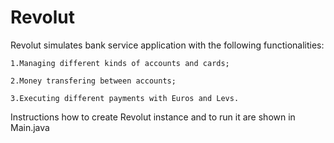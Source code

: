 # Revolut
Revolut simulates bank service application with the following functionalities:

    1.Managing different kinds of accounts and cards;

    2.Money transfering between accounts;

    3.Executing different payments with Euros and Levs.

Instructions how to create Revolut instance and to run it are shown in Main.java
